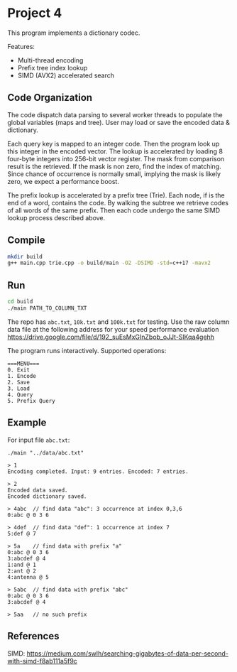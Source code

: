 # Project 4

This program implements a dictionary codec.

Features:
- Multi-thread encoding
- Prefix tree index lookup
- SIMD (AVX2) accelerated search

## Code Organization

The code dispatch data parsing to several worker threads to populate the global variables (maps and tree). User may load or save the encoded data & dictionary.

Each query key is mapped to an integer code. Then the program look up this integer in the encoded vector. The lookup is accelerated by loading 8 four-byte integers into 256-bit vector register. The mask from comparison result is the retrieved. If the mask is non zero, find the index of matching. Since chance of occurrence is normally small, implying the mask is likely zero, we expect a performance boost.

The prefix lookup is accelerated by a prefix tree (Trie). Each node, if is the end of a word, contains the code. By walking the subtree we retrieve codes of all words of the same prefix. Then each code undergo the same SIMD lookup process described above.

## Compile

```bash
mkdir build
g++ main.cpp trie.cpp -o build/main -O2 -DSIMD -std=c++17 -mavx2
```

## Run

```bash
cd build
./main PATH_TO_COLUMN_TXT
```

The repo has `abc.txt`, `10k.txt` and `100k.txt` for testing. Use the raw column data file at the following address for your speed performance evaluation
<https://drive.google.com/file/d/192_suEsMxGInZbob_oJJt-SlKqa4gehh>

The program runs interactively. Supported operations:

```text
===MENU===
0. Exit
1. Encode
2. Save
3. Load
4. Query
5. Prefix Query
```

## Example

For input file `abc.txt`:

```text
./main "../data/abc.txt"

> 1
Encoding completed. Input: 9 entries. Encoded: 7 entries.

> 2
Encoded data saved.
Encoded dictionary saved.

> 4abc  // find data "abc": 3 occurrence at index 0,3,6
0:abc @ 0 3 6 

> 4def  // find data "def": 1 occurrence at index 7
5:def @ 7

> 5a    // find data with prefix "a"
0:abc @ 0 3 6 
3:abcdef @ 4
1:and @ 1
2:ant @ 2
4:antenna @ 5

> 5abc  // find data with prefix "abc"
0:abc @ 0 3 6 
3:abcdef @ 4

> 5aa   // no such prefix
```

## References

SIMD: <https://medium.com/swlh/searching-gigabytes-of-data-per-second-with-simd-f8ab111a5f9c>
